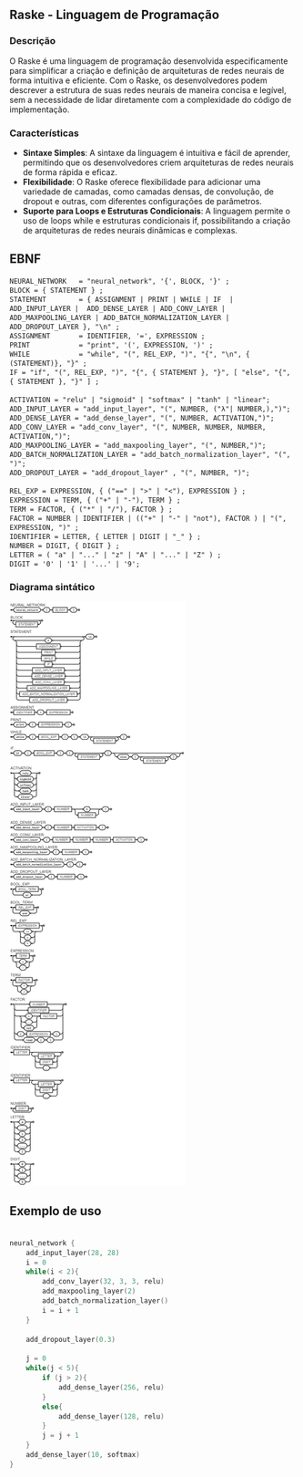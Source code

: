 ## Raske - Linguagem de Programação

### Descrição

O Raske é uma linguagem de programação desenvolvida especificamente para simplificar a criação e definição de arquiteturas de redes neurais de forma intuitiva e eficiente. Com o Raske, os desenvolvedores podem descrever a estrutura de suas redes neurais de maneira concisa e legível, sem a necessidade de lidar diretamente com a complexidade do código de implementação.

### Características

- **Sintaxe Simples**: A sintaxe da linguagem é intuitiva e fácil de aprender, permitindo que os desenvolvedores criem arquiteturas de redes neurais de forma rápida e eficaz.
- **Flexibilidade**: O Raske oferece flexibilidade para adicionar uma variedade de camadas, como camadas densas, de convolução, de dropout e outras, com diferentes configurações de parâmetros.
- **Suporte para Loops e Estruturas Condicionais**: A linguagem permite o uso de loops while e estruturas condicionais if, possibilitando a criação de arquiteturas de redes neurais dinâmicas e complexas.

## EBNF

```ebnf
NEURAL_NETWORK   = "neural_network", '{', BLOCK, '}' ;
BLOCK = { STATEMENT } ;
STATEMENT        = { ASSIGNMENT | PRINT | WHILE | IF  | ADD_INPUT_LAYER |  ADD_DENSE_LAYER | ADD_CONV_LAYER | ADD_MAXPOOLING_LAYER | ADD_BATCH_NORMALIZATION_LAYER | ADD_DROPOUT_LAYER }, "\n" ;
ASSIGNMENT       = IDENTIFIER, '=', EXPRESSION ;
PRINT            = "print", '(', EXPRESSION, ')' ;
WHILE            = "while", "(", REL_EXP, ")", "{", "\n", { (STATEMENT)}, "}" ;
IF = "if", "(", REL_EXP, ")", "{", { STATEMENT }, "}", [ "else", "{", { STATEMENT }, "}" ] ;

ACTIVATION = "relu" | "sigmoid" | "softmax" | "tanh" | "linear";
ADD_INPUT_LAYER = "add_input_layer", "(", NUMBER, ("λ"| NUMBER,),")";
ADD_DENSE_LAYER = "add_dense_layer", "(", NUMBER, ACTIVATION,")";
ADD_CONV_LAYER = "add_conv_layer", "(", NUMBER, NUMBER, NUMBER, ACTIVATION,")";
ADD_MAXPOOLING_LAYER = "add_maxpooling_layer", "(", NUMBER,")";
ADD_BATCH_NORMALIZATION_LAYER = "add_batch_normalization_layer", "(", ")";
ADD_DROPOUT_LAYER = "add_dropout_layer" , "(", NUMBER, ")";

REL_EXP = EXPRESSION, { ("==" | ">" | "<"), EXPRESSION } ;
EXPRESSION = TERM, { ("+" | "-"), TERM } ;
TERM = FACTOR, { ("*" | "/"), FACTOR } ;
FACTOR = NUMBER | IDENTIFIER | (("+" | "-" | "not"), FACTOR ) | "(", EXPRESSION, ")" ;
IDENTIFIER = LETTER, { LETTER | DIGIT | "_" } ;
NUMBER = DIGIT, { DIGIT } ;
LETTER = ( "a" | "..." | "z" | "A" | "..." | "Z" ) ;
DIGIT = '0' | '1' | '...' | '9';

```

### Diagrama sintático

![Diagrama Sintático](imgs/diagram.png)

## Exemplo de uso

```C

neural_network {
    add_input_layer(28, 28)
    i = 0
    while(i < 2){
        add_conv_layer(32, 3, 3, relu)
        add_maxpooling_layer(2)
        add_batch_normalization_layer()
        i = i + 1
    }
    
    add_dropout_layer(0.3)

    j = 0
    while(j < 5){
        if (j > 2){
            add_dense_layer(256, relu)
        }
        else{
            add_dense_layer(128, relu)
        }
        j = j + 1
    }
    add_dense_layer(10, softmax)
}

```